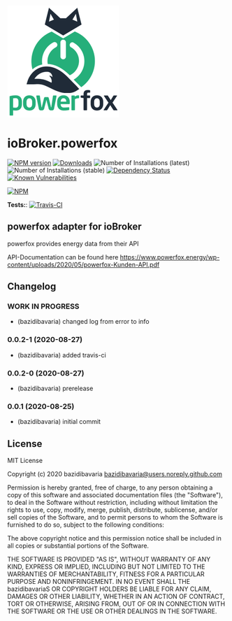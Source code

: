 ![Logo](admin/powerfox.png)
# ioBroker.powerfox

[![NPM version](http://img.shields.io/npm/v/iobroker.powerfox.svg)](https://www.npmjs.com/package/iobroker.powerfox)
[![Downloads](https://img.shields.io/npm/dm/iobroker.powerfox.svg)](https://www.npmjs.com/package/iobroker.powerfox)
![Number of Installations (latest)](http://iobroker.live/badges/powerfox-installed.svg)
![Number of Installations (stable)](http://iobroker.live/badges/powerfox-stable.svg)
[![Dependency Status](https://img.shields.io/david/bazidibavaria/iobroker.powerfox.svg)](https://david-dm.org/bazidibavaria/iobroker.powerfox)
[![Known Vulnerabilities](https://snyk.io/test/github/bazidibavaria/ioBroker.powerfox/badge.svg)](https://snyk.io/test/github/bazidibavaria/ioBroker.powerfox)

[![NPM](https://nodei.co/npm/iobroker.powerfox.png?downloads=true)](https://nodei.co/npm/iobroker.powerfox/)

**Tests:**: [![Travis-CI](http://img.shields.io/travis/bazidibavaria/ioBroker.powerfox/master.svg)](https://travis-ci.org/bazidibavaria/ioBroker.powerfox)

## powerfox adapter for ioBroker

powerfox provides energy data from their API

API-Documentation can be found here
https://www.powerfox.energy/wp-content/uploads/2020/05/powerfox-Kunden-API.pdf

## Changelog
<!--
    Placeholder for the next version (at the beginning of the line):
    ### __WORK IN PROGRESS__
-->
### __WORK IN PROGRESS__
* (bazidibavaria) changed log from error to info

### 0.0.2-1 (2020-08-27)
* (bazidibavaria) added travis-ci

### 0.0.2-0 (2020-08-27)
* (bazidibavaria) prerelease

### 0.0.1 (2020-08-25)
* (bazidibavaria) initial commit

## License
MIT License

Copyright (c) 2020 bazidibavaria <bazidibavaria@users.noreply.github.com>

Permission is hereby granted, free of charge, to any person obtaining a copy
of this software and associated documentation files (the "Software"), to deal
in the Software without restriction, including without limitation the rights
to use, copy, modify, merge, publish, distribute, sublicense, and/or sell
copies of the Software, and to permit persons to whom the Software is
furnished to do so, subject to the following conditions:

The above copyright notice and this permission notice shall be included in all
copies or substantial portions of the Software.

THE SOFTWARE IS PROVIDED "AS IS", WITHOUT WARRANTY OF ANY KIND, EXPRESS OR
IMPLIED, INCLUDING BUT NOT LIMITED TO THE WARRANTIES OF MERCHANTABILITY,
FITNESS FOR A PARTICULAR PURPOSE AND NONINFRINGEMENT. IN NO EVENT SHALL THE
bazidibavariaS OR COPYRIGHT HOLDERS BE LIABLE FOR ANY CLAIM, DAMAGES OR OTHER
LIABILITY, WHETHER IN AN ACTION OF CONTRACT, TORT OR OTHERWISE, ARISING FROM,
OUT OF OR IN CONNECTION WITH THE SOFTWARE OR THE USE OR OTHER DEALINGS IN THE
SOFTWARE.